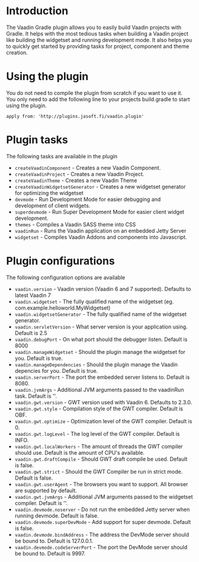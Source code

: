 # Introduction
The Vaadin Gradle plugin allows you to easily build Vaadin projects with Gradle. It helps with the most tedious tasks when building a Vaadin project like building the widgetset and running development mode. It also helps you to quickly get started by providing tasks for project, component and theme creation.


# Using the plugin
You do not need to compile the plugin from scratch if you want to use it. You only need to add the following line to your projects build.gradle to start using the plugin.

    apply from: 'http://plugins.jasoft.fi/vaadin.plugin'

# Plugin tasks
The following tasks are available in the plugin

* ``createVaadinComponent`` - Creates a new Vaadin Component.
* ``createVaadinProject`` - Creates a new Vaadin Project.
* ``createVaadinTheme`` - Creates a new Vaadin Theme
* ``createVaadinWidgetsetGenerator`` - Creates a new widgetset generator for optimizing the widgetset
* ``devmode`` - Run Development Mode for easier debugging and development of client widgets.
* ``superdevmode`` - Run Super Development Mode for easier client widget development.
* ``themes`` - Compiles a Vaadin SASS theme into CSS
* ``vaadinRun`` - Runs the Vaadin application on an embedded Jetty Server
* ``widgetset`` - Compiles Vaadin Addons and components into Javascript.

# Plugin configurations
The following configuration options are available
* ``vaadin.version`` - Vaadin version (Vaadin 6 and 7 supported). Defaults to latest Vaadin 7
* ``vaadin.widgetset`` - The fully qualified name of the widgetset (eg. com.example.helloworld.MyWidgetset)
* ``vaadin.widgetsetGenerator`` - The fully qualified name of the widgetset generator.
* ``vaadin.servletVersion`` - What server version is your application using. Default is 2.5
* ``vaadin.debugPort`` - On what port should the debugger listen. Default is 8000
* ``vaadin.manageWidgetset`` - Should the plugin manage the widgetset for you. Default is true.
* ``vaadin.manageDependencies`` - Should the plugin manage the Vaadin depencies for you. Default is true.
* ``vaadin.serverPort`` - The port the embedded server listens to. Default is 8080.
* ``vaadin.jvmArgs`` - Additional JVM arguments passed to the vaadinRun task. Default is ''.
* ``vaadin.gwt.version`` - GWT version used with Vaadin 6. Defaults to 2.3.0. 
* ``vaadin.gwt.style`` - Compilation style of the GWT compiler. Default is OBF.
* ``vaadin.gwt.optimize`` - Optimization level of the GWT compiler. Default is 0.
* ``vaadin.gwt.logLevel`` - The log level of the GWT compiler. Default is INFO.
* ``vaadin.gwt.localWorkers`` - The amount of threads the GWT compiler should use. Default is the amount of CPU's available.
* ``vaadin.gwt.draftCompile`` - Should GWT draft compile be used. Default is false.
* ``vaadin.gwt.strict`` - Should the GWT Compiler be run in strict mode. Default is false.
* ``vaadin.gwt.userAgent`` - The browsers you want to support. All browser are supported by default.
* ``vaadin.gwt.jvmArgs`` - Additional JVM arguments passed to the widgetset compiler. Default is ''.
* ``vaadin.devmode.noserver`` - Do not run the embedded Jetty server when running devmode. Default is false.
* ``vaadin.devmode.superDevMode`` - Add support for super devmode. Default is false.
* ``vaadin.devmode.bindAddress`` - The address the DevMode server should be bound to. Default is 127.0.0.1. 
* ``vaadin.devmode.codeServerPort`` - The port the DevMode server should be bound to. Default is 9997.

